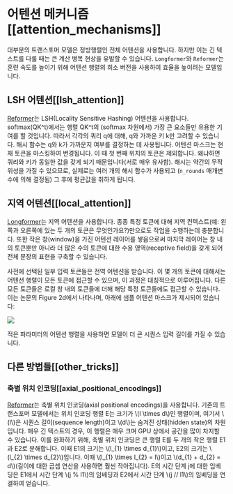 <!--Copyright 2023 The HuggingFace Team. All rights reserved.

Licensed under the Apache License, Version 2.0 (the "License"); you may not use this file except in compliance with
the License. You may obtain a copy of the License at

http://www.apache.org/licenses/LICENSE-2.0

Unless required by applicable law or agreed to in writing, software distributed under the License is distributed on
an "AS IS" BASIS, WITHOUT WARRANTIES OR CONDITIONS OF ANY KIND, either express or implied. See the License for the
specific language governing permissions and limitations under the License.

⚠️ Note that this file is in Markdown but contain specific syntax for our doc-builder (similar to MDX) that may not be
rendered properly in your Markdown viewer.

-->

# 어텐션 메커니즘[[attention_mechanisms]]

대부분의 트랜스포머 모델은 정방행렬인 전체 어텐션을 사용합니다. 
하지만 이는 긴 텍스트를 다룰 때는 큰 계산 병목 현상을 유발할 수 있습니다. 
`Longformer`와 `Reformer`는 훈련 속도를 높이기 위해 어텐션 행렬의 희소 버전을 사용하여 효율을 높이려는 모델입니다.

## LSH 어텐션[[lsh_attention]]


[Reformer](model_doc/reformer)는 LSH(Locality Sensitive Hashing) 어텐션을 사용합니다. softmax(QK^t)에서는 행렬 QK^t의 (softmax 차원에서) 가장 큰 요소들만 유용한 기여를 할 것입니다. 
따라서 각각의 쿼리 q에 대해, q와 가까운 키 k만 고려할 수 있습니다. 해시 함수는 q와 k가 가까운지 여부를 결정하는 데 사용됩니다. 
어텐션 마스크는 현재 토큰을 마스킹하여 변경됩니다. 이 때 첫 번째 위치의 토큰은 제외합니다. 왜냐하면 쿼리와 키가 동일한 값을 갖게 되기 때문입니다(서로 매우 유사함). 
해시는 약간의 무작위성을 가질 수 있으므로, 실제로는 여러 개의 해시 함수가 사용되고 (`n_rounds` 매개변수에 의해 결정됨) 그 후에 평균값을 취하게 됩니다.

## 지역 어텐션[[local_attention]]

[Longformer](model_doc/longformer)는 지역 어텐션을 사용합니다. 종종 특정 토큰에 대해 지역 컨텍스트(예: 왼쪽과 오른쪽에 있는 두 개의 토큰은 무엇인가요?)만으로도 작업을 수행하는데 충분합니다. 
또한 작은 창(window)을 가진 어텐션 레이어를 쌓음으로써 마지막 레이어는 창 내의 토큰뿐만 아니라 더 많은 수의 토큰에 대한 수용 영역(receptive field)을 갖게 되어 전체 문장의 표현을 구축할 수 있습니다.

사전에 선택된 일부 입력 토큰들은 전역 어텐션을 받습니다. 이 몇 개의 토큰에 대해서는 어텐션 행렬이 모든 토큰에 접근할 수 있으며, 이 과정은 대칭적으로 이루어집니다. 
다른 모든 토큰들은 로컬 창 내의 토큰들에 더해 해당 특정 토큰들에도 접근할 수 있습니다. 이는 논문의 Figure 2d에서 나타나며, 아래에 샘플 어텐션 마스크가 제시되어 있습니다:


<div class="flex justify-center">
    <img scale="50 %" align="center" src="https://hf-mirror.com/datasets/huggingface/documentation-images/resolve/main/local_attention_mask.png"/>
</div>


적은 파라미터의 어텐션 행렬을 사용하면 모델이 더 큰 시퀀스 입력 길이를 가질 수 있습니다.

## 다른 방법들[[other_tricks]]

### 축별 위치 인코딩[[axial_positional_encodings]]

[Reformer](model_doc/reformer)는 축별 위치 인코딩(axial positional encodings)을 사용합니다. 기존의 트랜스포머 모델에서는 위치 인코딩 행렬 E는 크기가 \\(l \times d\\)인 행렬이며, 
여기서 \\(l\\)은 시퀀스 길이(sequence length)이고 \\(d\\)는 숨겨진 상태(hidden state)의 차원입니다. 매우 긴 텍스트의 경우, 이 행렬은 매우 크며 GPU 상에서 공간을 많이 차지할 수 있습니다. 
이를 완화하기 위해, 축별 위치 인코딩은 큰 행렬 E를 두 개의 작은 행렬 E1과 E2로 분해합니다. 이때 E1의 크기는 \\(l_{1} \times d_{1}\\)이고, E2의 크기는 \\(l_{2} \times d_{2}\\)입니다. 
이때 \\(l_{1} \times l_{2} = l\\)이고 \\(d_{1} + d_{2} = d\\)(길이에 대한 곱셈 연산을 사용하면 훨씬 작아집니다). E의 시간 단계 j에 대한 임베딩은 E1에서 시간 단계 \\(j \% l1\\)의 임베딩과 E2에서 시간 단계  \\(j // l1\\)의 임베딩을 연결하여 얻습니다.